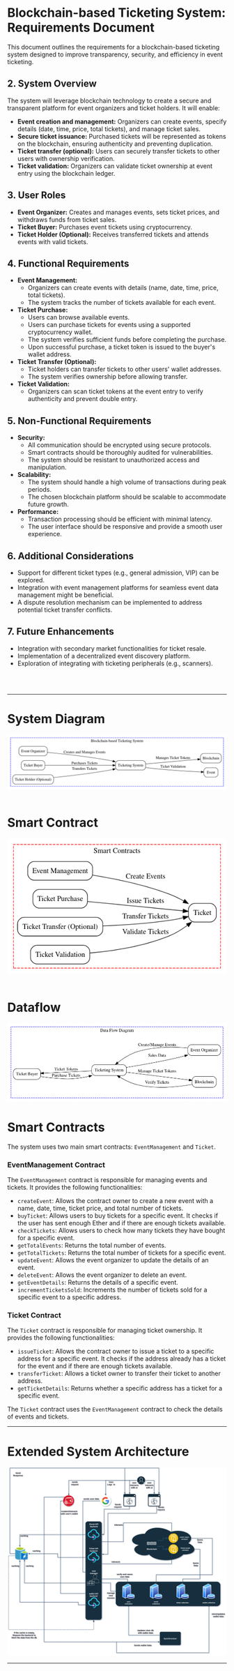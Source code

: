 # Blockchain-based Ticketing System: Requirements Document

This document outlines the requirements for a blockchain-based ticketing system designed to improve transparency, security, and efficiency in event ticketing.

## 2. System Overview

The system will leverage blockchain technology to create a secure and transparent platform for event organizers and ticket holders. It will enable:

- **Event creation and management:** Organizers can create events, specify details (date, time, price, total tickets), and manage ticket sales.
- **Secure ticket issuance:** Purchased tickets will be represented as tokens on the blockchain, ensuring authenticity and preventing duplication.
- **Ticket transfer (optional):** Users can securely transfer tickets to other users with ownership verification.
- **Ticket validation:** Organizers can validate ticket ownership at event entry using the blockchain ledger.

## 3. User Roles

- **Event Organizer:** Creates and manages events, sets ticket prices, and withdraws funds from ticket sales.
- **Ticket Buyer:** Purchases event tickets using cryptocurrency.
- **Ticket Holder (Optional):** Receives transferred tickets and attends events with valid tickets.

## 4. Functional Requirements

- **Event Management:**
    - Organizers can create events with details (name, date, time, price, total tickets).
    - The system tracks the number of tickets available for each event.
- **Ticket Purchase:**
    - Users can browse available events.
    - Users can purchase tickets for events using a supported cryptocurrency wallet.
    - The system verifies sufficient funds before completing the purchase.
    - Upon successful purchase, a ticket token is issued to the buyer's wallet address.
- **Ticket Transfer (Optional):**
    - Ticket holders can transfer tickets to other users' wallet addresses.
    - The system verifies ownership before allowing transfer.
- **Ticket Validation:**
    - Organizers can scan ticket tokens at the event entry to verify authenticity and prevent double entry.

## 5. Non-Functional Requirements

- **Security:**
    - All communication should be encrypted using secure protocols.
    - Smart contracts should be thoroughly audited for vulnerabilities.
    - The system should be resistant to unauthorized access and manipulation.
- **Scalability:**
    - The system should handle a high volume of transactions during peak periods.
    - The chosen blockchain platform should be scalable to accommodate future growth.
- **Performance:**
    - Transaction processing should be efficient with minimal latency.
    - The user interface should be responsive and provide a smooth user experience.

## 6. Additional Considerations

- Support for different ticket types (e.g., general admission, VIP) can be explored.
- Integration with event management platforms for seamless event data management might be beneficial.
- A dispute resolution mechanism can be implemented to address potential ticket transfer conflicts.

## 7. Future Enhancements

- Integration with secondary market functionalities for ticket resale.
- Implementation of a decentralized event discovery platform.
- Exploration of integrating with ticketing peripherals (e.g., scanners).

<br>
<br> 

___

# System Diagram

![System Diagram](sysinfo/system.png)
<br>
<br>


# Smart Contract
![Smart Contract](sysinfo/sc.png)
<br>
<br>

# Dataflow
![Data Flow](sysinfo/dataflow.png)


# Smart Contracts

The system uses two main smart contracts: `EventManagement` and `Ticket`.

### EventManagement Contract

The `EventManagement` contract is responsible for managing events and tickets. It provides the following functionalities:

- `createEvent`: Allows the contract owner to create a new event with a name, date, time, ticket price, and total number of tickets.
- `buyTicket`: Allows users to buy tickets for a specific event. It checks if the user has sent enough Ether and if there are enough tickets available.
- `checkTickets`: Allows users to check how many tickets they have bought for a specific event.
- `getTotalEvents`: Returns the total number of events.
- `getTotalTickets`: Returns the total number of tickets for a specific event.
- `updateEvent`: Allows the event organizer to update the details of an event.
- `deleteEvent`: Allows the event organizer to delete an event.
- `getEventDetails`: Returns the details of a specific event.
- `incrementTicketsSold`: Increments the number of tickets sold for a specific event to a specific address.

### Ticket Contract

The `Ticket` contract is responsible for managing ticket ownership. It provides the following functionalities:

- `issueTicket`: Allows the contract owner to issue a ticket to a specific address for a specific event. It checks if the address already has a ticket for the event and if there are enough tickets available.
- `transferTicket`: Allows a ticket owner to transfer their ticket to another address.
- `getTicketDetails`: Returns whether a specific address has a ticket for a specific event.

The `Ticket` contract uses the `EventManagement` contract to check the details of events and tickets.


___

# Extended System Architecture
![Extended System Architecture](sysinfo/system_arch.png)
___
